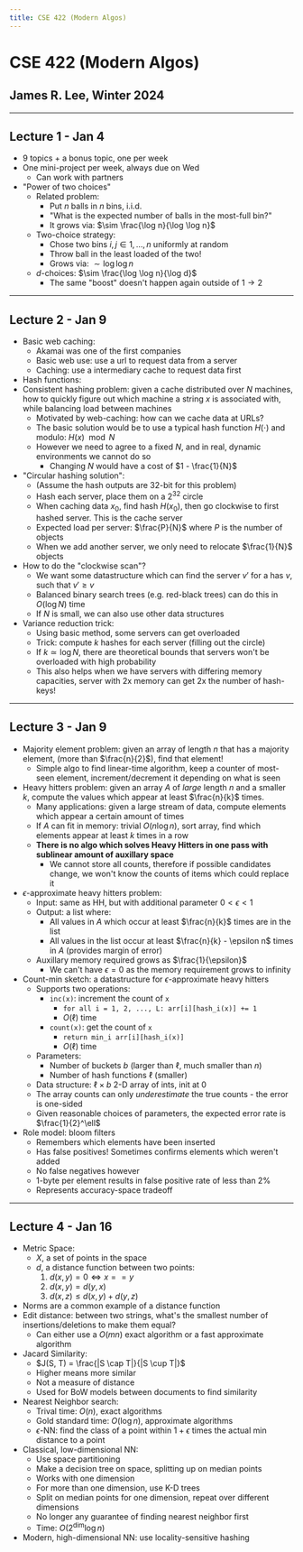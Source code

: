 ```yaml
---
title: CSE 422 (Modern Algos)
---
```


# CSE 422 (Modern Algos)

## James R. Lee, Winter 2024

---

## Lecture 1 - Jan 4

- 9 topics + a bonus topic, one per week
- One mini-project per week, always due on Wed
    - Can work with partners
- "Power of two choices"
    - Related problem:
        - Put $n$ balls in $n$ bins, i.i.d.
        - "What is the expected number of balls in the most-full bin?"
        - It grows via: $\sim \frac{\log n}{\log \log n}$
    - Two-choice strategy:
        - Chose two bins $i, j \in {1, \dots, n}$ uniformly at random
        - Throw ball in the least loaded of the two!
        - Grows via: $\sim \log \log n$
    - $d$-choices: $\sim \frac{\log \log n}{\log d}$
        - The same "boost" doesn't happen again outside of $1 \rightarrow 2$

---

## Lecture 2 - Jan 9

- Basic web caching:
    - Akamai was one of the first companies
    - Basic web use: use a url to request data from a server
    - Caching: use a intermediary cache to request data first
- Hash functions:
- Consistent hashing problem: given a cache distributed over $N$ machines, how
  to quickly figure out which machine a string $x$ is associated with, while
  balancing load between machines
    - Motivated by web-caching: how can we cache data at URLs?
    - The basic solution would be to use a typical hash function $H(\cdot)$ and
      modulo: $H(x) \mod N$
    - However we need to agree to a fixed $N$, and in real, dynamic
      environments we cannot do so
        - Changing $N$ would have a cost of $1 - \frac{1}{N}$
- "Circular hashing solution":
    - (Assume the hash outputs are 32-bit for this problem)
    - Hash each server, place them on a $2^32$ circle
    - When caching data $x_0$, find hash $H(x_0)$, then go clockwise to first
      hashed server. This is the cache server
    - Expected load per server: $\frac{P}{N}$ where $P$ is the number of objects
    - When we add another server, we only need to relocate $\frac{1}{N}$ objects
- How to do the "clockwise scan"?
    - We want some datastructure which can find the server $v'$ for a has $v$,
      such that $v' \geq v$
    - Balanced binary search trees (e.g. red-black trees) can do this in $O(\log
      N)$ time
    - If $N$ is small, we can also use other data structures
- Variance reduction trick:
    - Using basic method, some servers can get overloaded
    - Trick: compute $k$ hashes for each server (filling out the circle)
    - If $k \simeq \log N$, there are theoretical bounds that servers won't be
      overloaded with high probability
    - This also helps when we have servers with differing memory capacities,
      server with 2x memory can get 2x the number of hash-keys!

---

## Lecture 3 - Jan 9

- Majority element problem: given an array of length $n$ that has a majority
  element, (more than $\frac{n}{2}$), find that element!
    - Simple algo to find linear-time algorithm, keep a counter of most-seen
      element, increment/decrement it depending on what is seen
- Heavy hitters problem: given an array $A$ of *large* length $n$ and a smaller
  $k$, compute the values which appear at least $\frac{n}{k}$ times.
    - Many applications: given a large stream of data, compute elements which
      appear a certain amount of times
    - If $A$ can fit in memory: trivial $O(n \log n)$, sort array, find which
      elements appear at least $k$ times in a row
    - **There is no algo which solves Heavy Hitters in one pass with sublinear
      amount of auxillary space**
        - We cannot store all counts, therefore if possible candidates change,
          we won't know the counts of items which could replace it
- $\epsilon$-approximate heavy hitters problem:
    - Input: same as HH, but with additional parameter $0 < \epsilon < 1$
    - Output: a list where:
        - All values in $A$ which occur at least $\frac{n}{k}$ times are in the
          list
        - All values in the list occur at least $\frac{n}{k} - \epsilon n$ times
          in $A$ (provides margin of error)
    - Auxillary memory required grows as $\frac{1}{\epsilon}$
        - We can't have $\epsilon = 0$ as the memory requirement grows to
          infinity
- Count-min sketch: a datastructure for $\epsilon$-approximate heavy hitters
    - Supports two operations:
        - `inc(x)`: increment the count of `x`
            - `for all i = 1, 2, ..., L: arr[i][hash_i(x)] += 1`
            - $O(\ell)$ time
        - `count(x)`: get the count of `x`
            - `return min_i arr[i][hash_i(x)]`
            - $O(\ell)$ time
    - Parameters:
        - Number of buckets $b$ (larger than $\ell$, much smaller than $n$)
        - Number of hash functions $\ell$ (smaller)
    - Data structure: $\ell \times b$ 2-D array of ints, init at 0
    - The array counts can only *underestimate* the true counts - the error is
      one-sided
    - Given reasonable choices of parameters, the expected error rate is
      $\frac{1}{2}^\ell$
- Role model: bloom filters
    - Remembers which elements have been inserted
    - Has false positives! Sometimes confirms elements which weren't added
    - No false negatives however
    - 1-byte per element results in false positive rate of less than 2%
    - Represents accuracy-space tradeoff

---

## Lecture 4 - Jan 16

- Metric Space:
    - $X$, a set of points in the space
    - $d$, a distance function between two points:
        1. $d(x, y) = 0 \iff x == y$
        2. $d(x, y) = d(y, x)$
        3. $d(x, z) \leq d(x, y) + d(y, z)$
- Norms are a common example of a distance function
- Edit distance: between two strings, what's the smallest number of
  insertions/deletions to make them equal?
    - Can either use a $O(mn)$ exact algorithm or a fast approximate algorithm
- Jacard Similarity:
    - $J(S, T) = \frac{|S \cap T|}{|S \cup T|}$
    - Higher means more similar
    - Not a measure of distance
    - Used for BoW models between documents to find similarity
- Nearest Neighbor search:
    - Trival time: $O(n)$, exact algorithms
    - Gold standard time: $O(\log n)$, approximate algorithms
    - $\epsilon$-NN: find the class of a point within $1+\epsilon$ times the
      actual min distance to a point
- Classical, low-dimensional NN:
    - Use space partitioning
    - Make a decision tree on space, splitting up on median points
    - Works with one dimension
    - For more than one dimension, use K-D trees
    - Split on median points for one dimension, repeat over different dimensions
    - No longer any guarantee of finding nearest neighbor first
    - Time: $O(2^\text{dim} \log n)$
- Modern, high-dimensional NN: use locality-sensitive hashing
